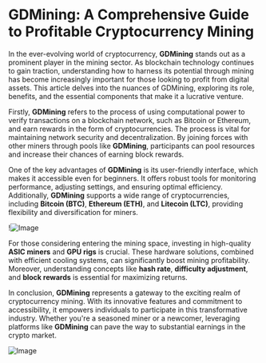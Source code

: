 # GDMining: A Comprehensive Guide to Profitable Cryptocurrency Mining

In the ever-evolving world of cryptocurrency, **GDMining** stands out as a prominent player in the mining sector. As blockchain technology continues to gain traction, understanding how to harness its potential through mining has become increasingly important for those looking to profit from digital assets. This article delves into the nuances of GDMining, exploring its role, benefits, and the essential components that make it a lucrative venture.

Firstly, **GDMining** refers to the process of using computational power to verify transactions on a blockchain network, such as Bitcoin or Ethereum, and earn rewards in the form of cryptocurrencies. The process is vital for maintaining network security and decentralization. By joining forces with other miners through pools like **GDMining**, participants can pool resources and increase their chances of earning block rewards.

One of the key advantages of **GDMining** is its user-friendly interface, which makes it accessible even for beginners. It offers robust tools for monitoring performance, adjusting settings, and ensuring optimal efficiency. Additionally, **GDMining** supports a wide range of cryptocurrencies, including **Bitcoin (BTC)**, **Ethereum (ETH)**, and **Litecoin (LTC)**, providing flexibility and diversification for miners.

!![Image](https://github.com/user-attachments/assets/b6e7b7a2-655e-4d44-8baa-20c566a3cb65)

For those considering entering the mining space, investing in high-quality **ASIC miners** and **GPU rigs** is crucial. These hardware solutions, combined with efficient cooling systems, can significantly boost mining profitability. Moreover, understanding concepts like **hash rate**, **difficulty adjustment**, and **block rewards** is essential for maximizing returns.

In conclusion, **GDMining** represents a gateway to the exciting realm of cryptocurrency mining. With its innovative features and commitment to accessibility, it empowers individuals to participate in this transformative industry. Whether you're a seasoned miner or a newcomer, leveraging platforms like **GDMining** can pave the way to substantial earnings in the crypto market. 

![Image](https://github.com/user-attachments/assets/b6e7b7a2-655e-4d44-8baa-20c566a3cb65)